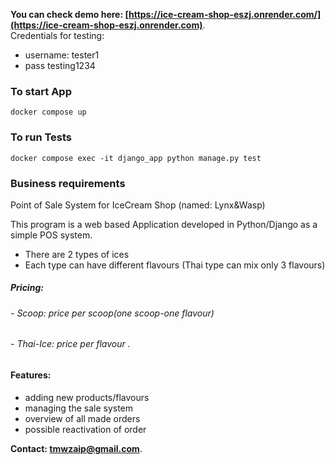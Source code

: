 **You can check demo here: [https://ice-cream-shop-eszj.onrender.com/](https://ice-cream-shop-eszj.onrender.com)**.  
Credentials for testing:

- username: tester1
- pass testing1234

### To start App

    docker compose up

### To run Tests

    docker compose exec -it django_app python manage.py test

### Business requirements

Point of Sale System for IceCream Shop (named: Lynx&Wasp)

This program is a web based Application developed in Python/Django as a simple POS system.

- There are 2 types of ices
- Each type can have different flavours (Thai type can mix only 3 flavours)

##### Pricing:

###### - Scoop: price per scoop(one scoop-one flavour)

###### - Thai-Ice: price per flavour .

#### Features:

- adding new products/flavours
- managing the sale system
- overview of all made orders
- possible reactivation of order


**Contact: tmwzaip@gmail.com**.
